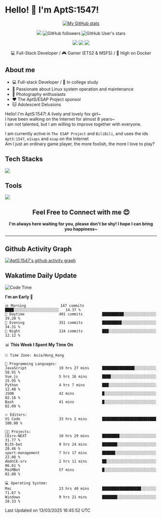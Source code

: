 # Hello! 👋 I'm AptS:1547! 

<div align="center">

 [![My GitHub stats](https://github-readme-stats.vercel.app/api?username=AptS-1547&show_icons=true&theme=transparent)](https://github.com/AptS-1547)

 ![](https://komarev.com/ghpvc/?username=AptS-1547&color=blue&style=flat-square)
 ![GitHub followers](https://img.shields.io/github/followers/AptS-1547?style=flat-square)
 ![GitHub User's stars](https://img.shields.io/github/stars/AptS-1547?style=flat-square)
 
 [![](https://img.shields.io/badge/website-4493f8?style=for-the-badge&logo=About.me&logoColor=white)](https://esaps.net/)
 [![](https://img.shields.io/badge/RSS-4493f8?style=for-the-badge&logo=rss&logoColor=white)](https://esaps.net/feed/)
 [![](https://img.shields.io/badge/Email-4493f8?style=for-the-badge&logo=gmail&logoColor=white)](mailto:apts-1547@esaps.net)

 💻 Full-Stack Developer / 🎮 Gamer (ETS2 & MSFS) / 🐋 High on Docker

</div>

## About me

- 💻 Full-stack Developer / 🏫 In college study
- 📶 Passionate about Linux system operation and maintenance
- 📸 Photography enthusiasts
- ❤ The AptS/ESAP Project sponsor
- 🐱 Adolescent Delusions

Hello! I'm AptS:1547! A lively and lovely fox girl~  
I have been walking on the Internet for almost 8 years~  
I am not talented, but I am willing to improve together with everyone.  

I am currently active in `The ESAP Project` and `BiliBili`, and uses the ids `AptS:1547`, `e1saps` and `esap` on the Internet  
Am I just an ordinary game player, the more foolish, the more I love to play?  

## Tech Stacks
<a href="https://skillicons.dev">
  <img src="https://skillicons.dev/icons?i=py,arduino,php,html,css,javascript,typescript,bash,java,kotlin,vue,go,nodejs,cpp,rust,tailwind" />
</a>
   
## Tools

<a href="https://skillicons.dev">
  <img src="https://skillicons.dev/icons?i=ae,pr,ps,au,blender,visualstudio,vscode,androidstudio,idea,anaconda,gradle,maven,npm,vite,yarn,cloudflare,docker,git,github,githubactions,jenkins,nginx,workers,wordpress,sentry,grafana,prometheus,postgres,mysql,mongodb,redis" />
</a>

## <div align="center"> Feel Free to Connect with me 😊 </div>

**<div align="center">I'm always here waiting for you, please don't be shy! I hope I can bring you happiness~</div>**

----------------------

## Github Activity Graph

[![AptS:1547's github activity graph](https://github-readme-activity-graph.vercel.app/graph?username=AptS-1547&theme=react-dark)](https://github.com/AptS-1547)

## Wakatime Daily Update

<!--START_SECTION:waka-->
![Code Time](http://img.shields.io/badge/Code%20Time-332%20hrs%2032%20mins-blue)

**I'm an Early 🐤** 

```text
🌞 Morning                147 commits         ████░░░░░░░░░░░░░░░░░░░░░   14.37 % 
🌆 Daytime                401 commits         ██████████░░░░░░░░░░░░░░░   39.20 % 
🌃 Evening                351 commits         █████████░░░░░░░░░░░░░░░░   34.31 % 
🌙 Night                  124 commits         ███░░░░░░░░░░░░░░░░░░░░░░   12.12 % 
```


📊 **This Week I Spent My Time On** 

```text
🕑︎ Time Zone: Asia/Hong_Kong

💬 Programming Languages: 
JavaScript               19 hrs 27 mins      ███████████████░░░░░░░░░░   58.91 % 
Vue.js                   5 hrs 16 mins       ████░░░░░░░░░░░░░░░░░░░░░   15.95 % 
Python                   4 hrs 7 mins        ███░░░░░░░░░░░░░░░░░░░░░░   12.48 % 
JSON                     42 mins             █░░░░░░░░░░░░░░░░░░░░░░░░   02.16 % 
Bash                     41 mins             █░░░░░░░░░░░░░░░░░░░░░░░░   02.09 % 

🔥 Editors: 
VS Code                  33 hrs 2 mins       █████████████████████████   100.00 % 

🐱‍💻 Projects: 
CEsrv-NEXT               10 hrs 29 mins      ████████░░░░░░░░░░░░░░░░░   31.77 % 
Bj35-bot                 9 hrs 24 mins       ███████░░░░░░░░░░░░░░░░░░   28.46 % 
sport-management         7 hrs 17 mins       ██████░░░░░░░░░░░░░░░░░░░   22.08 % 
AbdnCE-srv               2 hrs 11 mins       ██░░░░░░░░░░░░░░░░░░░░░░░   06.61 % 
MaiMBot                  57 mins             █░░░░░░░░░░░░░░░░░░░░░░░░   02.88 % 

💻 Operating System: 
Mac                      23 hrs 40 mins      ██████████████████░░░░░░░   71.67 % 
Windows                  9 hrs 21 mins       ███████░░░░░░░░░░░░░░░░░░   28.33 % 
```


 Last Updated on 13/03/2025 16:45:52 UTC
<!--END_SECTION:waka-->
